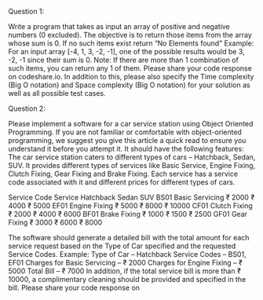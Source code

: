 Question 1:

Write a program that takes as input an array of positive and negative numbers (0 excluded). The objective is to 
return those items from the array whose sum is 0. If no such items exist return “No Elements found”
Example: For an input array [-4, 1, 3, -2, -1], 
one of the possible results would be 3, -2, -1 since their sum is 0.
Note: If there are more than 1 combination of such items, you can return any 1 of them.
Please share your code response on codeshare.io. In addition to this, please also specify the Time complexity (Big 
O notation) and Space complexity (Big O notation) for your solution as well as all possible test cases.



Question 2:

Please implement a software for a car service station using Object Oriented Programming. If you are not familiar or 
comfortable with object-oriented programming, we suggest you give this article a quick read to ensure you 
understand it before you attempt it.
It should have the following features:
The car service station caters to different types of cars – Hatchback, Sedan, SUV.
It provides different types of services like Basic Service, Engine Fixing, Clutch Fixing, Gear Fixing and Brake Fixing. 
Each service has a service code associated with it and different prices for different types of cars.

Service Code   Service              Hatchback       Sedan               SUV
BS01           Basic Servicing      ₹ 2000          ₹ 4000              ₹ 5000
EF01           Engine Fixing        ₹ 5000          ₹ 8000              ₹ 10000
CF01           Clutch Fixing        ₹ 2000          ₹ 4000              ₹ 6000
BF01           Brake Fixing         ₹ 1000          ₹ 1500              ₹ 2500
GF01           Gear Fixing          ₹ 3000          ₹ 6000              ₹ 8000

The software should generate a detailed bill with the total amount for each service request based on the Type of 
Car specified and the requested Service Codes.
Example:
Type of Car – Hatchback
Service Codes – BS01, EF01
Charges for Basic Servicing – ₹ 2000
Charges for Engine Fixing – ₹ 5000
Total Bill – ₹ 7000
In addition, if the total service bill is more than ₹ 10000, a complimentary cleaning should be provided and specified 
in the bill.
Please share your code response on 